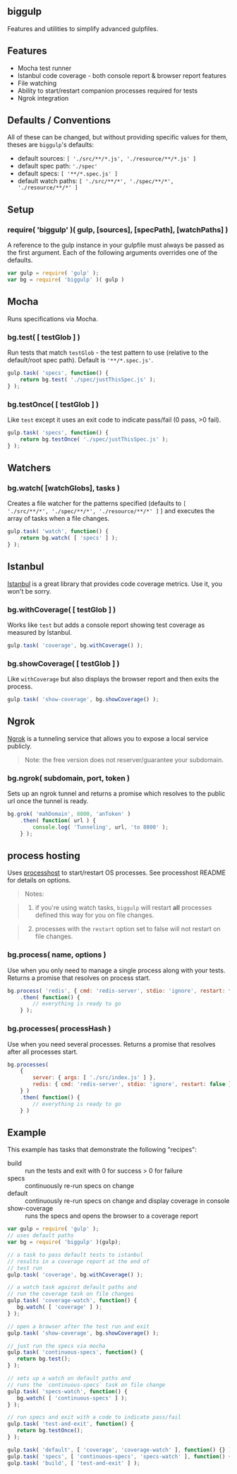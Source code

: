 ## biggulp
Features and utilities to simplify advanced gulpfiles.

## Features

 * Mocha test runner
 * Istanbul code coverage - both console report & browser report features
 * File watching
 * Ability to start/restart companion processes required for tests
 * Ngrok integration

## Defaults / Conventions
All of these can be changed, but without providing specific values for them, theses are `biggulp`'s defaults:

 * default sources: 		`[ './src/**/*.js', './resource/**/*.js' ]`
 * default spec path: 		`'./spec'`
 * default specs: 			`[ '**/*.spec.js' ]`
 * default watch paths:		`[ './src/**/*', './spec/**/*', './resource/**/*' ]`

## Setup

### require( 'biggulp' )( gulp, [sources], [specPath], [watchPaths] )
A reference to the gulp instance in your gulpfile must always be passed as the first argument. Each of the following arguments overrides one of the defaults.

```js
var gulp = require( 'gulp' );
var bg = require( 'biggulp' )( gulp )
```

## Mocha
Runs specifications via Mocha.

### bg.test( [ testGlob ] )
Run tests that match `testGlob` - the test pattern to use (relative to the default/root spec path). Default is `'**/*.spec.js'`.

```js
gulp.task( 'specs', function() {
	return bg.test( './spec/justThisSpec.js' );
} );
```

### bg.testOnce( [ testGlob ] )
Like `test` except it uses an exit code to indicate pass/fail (0 pass, >0 fail).

```js
gulp.task( 'specs', function() {
	return bg.testOnce( './spec/justThisSpec.js' );
} );
```

## Watchers

### bg.watch( [watchGlobs], tasks )
Creates a file watcher for the patterns specified (defaults to `[ './src/**/*', './spec/**/*', './resource/**/*' ]` ) and executes the array of tasks when a file changes.

```js
gulp.task( 'watch', function() {
	return bg.watch( [ 'specs' ] );
} );
```

## Istanbul
[Istanbul](https://github.com/gotwarlost/istanbul) is a great library that provides code coverage metrics. Use it, you won't be sorry.

### bg.withCoverage( [ testGlob ] )
Works like `test` but adds a console report showing test coverage as measured by Istanbul.

```js
gulp.task( 'coverage', bg.withCoverage() );
```

### bg.showCoverage( [ testGlob ] )
Like `withCoverage` but also displays the browser report and then exits the process.

```js
gulp.task( 'show-coverage', bg.showCoverage() );
```

## Ngrok
[Ngrok](https://ngrok.com/) is a tunneling service that allows you to expose a local service publicly.

> Note: the free version does not reserver/guarantee your subdomain.

### bg.ngrok( subdomain, port, token )
Sets up an ngrok tunnel and returns a promise which resolves to the public url once the tunnel is ready.

```js
bg.grok( 'mahDomain', 8800, 'anToken' )
	.then( function( url ) {
		console.log( 'Tunneling', url, 'to 8800' );
	} );
```

## process hosting
Uses [processhost](https://github.com/leankit-labs/processhost) to start/restart OS processes. See processhost README for details on options.

> Notes:

> 1. if you're using watch tasks, `biggulp` will restart __all__ processes defined this way for you on file changes.

> 2. processes with the `restart` option set to false will not restart on file changes.

### bg.process( name, options )
Use when you only need to manage a single process along with your tests. Returns a promise that resolves on process start.

```js
bg.process( 'redis', { cmd: 'redis-server', stdio: 'ignore', restart: false } )
	.then( function() {
		// everything is ready to go
	} );
```

### bg.processes( processHash )
Use when you need several processes. Returns a promise that resolves after all processes start.

```js
bg.processes(
	{
		server: { args: [ './src/index.js' ] },
		redis: { cmd: 'redis-server', stdio: 'ignore', restart: false }
	} )
	.then( function() {
		// everything is ready to go
	} )
```

## Example
This example has tasks that demonstrate the following "recipes":

<dl>
	<dt>build</dt>
	<dd>run the tests and exit with 0 for success > 0 for failure</dd>
	<dt>specs</dt>
	<dd>continuously re-run specs on change</dd>
	<dt>default</dt>
	<dd>continuously re-run specs on change and display coverage in console</dd>
	<dt>show-coverage</dt>
	<dd>runs the specs and opens the browser to a coverage report</dd>
</dl>


 ```js
var gulp = require( 'gulp' );
// uses default paths
var bg = require( 'biggulp' )(gulp);

// a task to pass default tests to istanbul
// results in a coverage report at the end of
// test run
gulp.task( 'coverage', bg.withCoverage() );

// a watch task against default paths and
// run the coverage task on file changes
gulp.task( 'coverage-watch', function() {
	bg.watch( [ 'coverage' ] );
} );

// open a browser after the test run and exit
gulp.task( 'show-coverage', bg.showCoverage() );

// just run the specs via mocha
gulp.task( 'continuous-specs', function() {
	return bg.test();
} );

// sets up a watch on default paths and
// runs the `continuous-specs` task on file change
gulp.task( 'specs-watch', function() {
	bg.watch( [ 'continuous-specs' ] );
} );

// run specs and exit with a code to indicate pass/fail
gulp.task( 'test-and-exit', function() {
	return bg.testOnce();
} );

gulp.task( 'default', [ 'coverage', 'coverage-watch' ], function() {} );
gulp.task( 'specs', [ 'continuous-specs', 'specs-watch' ], function() {} );
gulp.task( 'build', [ 'test-and-exit' ] );
 ```
